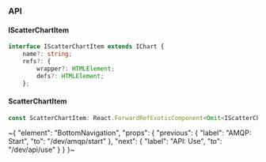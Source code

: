 

### API

#### IScatterChartItem

```ts
interface IScatterChartItem extends IChart {
    name?: string;
    refs?: {
        wrapper?: HTMLElement;
        defs?: HTMLElement;
    };
```

#### ScatterChartItem

```ts
const ScatterChartItem: React.ForwardRefExoticComponent<Omit<IScatterChartItem, "ref"> & React.RefAttributes<unknown>>;
```

~{
  "element": "BottomNavigation",
  "props": {
    "previous": {
      "label": "AMQP: Start",
      "to": "/dev/amqp/start"
    },
    "next": {
      "label": "API: Use",
      "to": "/dev/api/use"
    }
  }
}~
